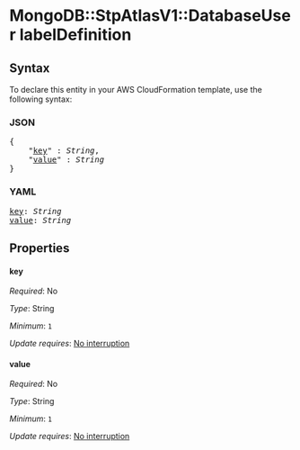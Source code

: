 # MongoDB::StpAtlasV1::DatabaseUser labelDefinition

## Syntax

To declare this entity in your AWS CloudFormation template, use the following syntax:

### JSON

<pre>
{
    "<a href="#key" title="key">key</a>" : <i>String</i>,
    "<a href="#value" title="value">value</a>" : <i>String</i>
}
</pre>

### YAML

<pre>
<a href="#key" title="key">key</a>: <i>String</i>
<a href="#value" title="value">value</a>: <i>String</i>
</pre>

## Properties

#### key

_Required_: No

_Type_: String

_Minimum_: <code>1</code>

_Update requires_: [No interruption](https://docs.aws.amazon.com/AWSCloudFormation/latest/UserGuide/using-cfn-updating-stacks-update-behaviors.html#update-no-interrupt)

#### value

_Required_: No

_Type_: String

_Minimum_: <code>1</code>

_Update requires_: [No interruption](https://docs.aws.amazon.com/AWSCloudFormation/latest/UserGuide/using-cfn-updating-stacks-update-behaviors.html#update-no-interrupt)

